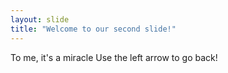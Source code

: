 ```yaml
---
layout: slide
title: "Welcome to our second slide!"
---
```

To me, it's a miracle
Use the left arrow to go back!
